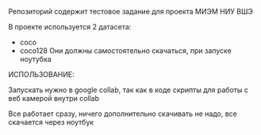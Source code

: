 Репозиторий содержит тестовое задание для проекта МИЭМ НИУ ВШЭ

В проекте используется 2 датасета:
- coco
- coco128
Они должны самостоятельно скачаться, при запуске ноутубка

ИСПОЛЬЗОВАНИЕ:

Запускать нужно в google collab, так как в коде скрипты для работы с веб камерой внутри collab

Все работает сразу, ничего дополнительно скачивать не надо, все скачается через ноутбук
